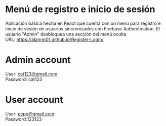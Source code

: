 # Menú de registro e inicio de sesión
Aplicación básica hecha en React que cuenta con un menú para registro e inicio de sesión de usuarios sincronizados con Firebase Authentication. El usuario "Admin" desbloquea una sección del menú oculta  
URL:
https://alanrjn01.github.io/Register-Login/
# Admin account
User: cat123@gmail.com  
Password: cat123  
# User account
User: pepe@gmail.com  
Password:123123  